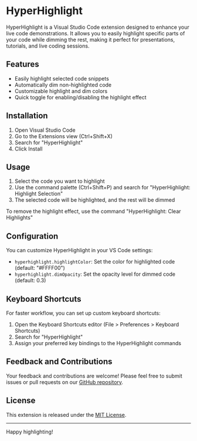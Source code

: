 # HyperHighlight

HyperHighlight is a Visual Studio Code extension designed to enhance your live code demonstrations. It allows you to easily highlight specific parts of your code while dimming the rest, making it perfect for presentations, tutorials, and live coding sessions.

## Features

- Easily highlight selected code snippets
- Automatically dim non-highlighted code
- Customizable highlight and dim colors
- Quick toggle for enabling/disabling the highlight effect

## Installation

1. Open Visual Studio Code
2. Go to the Extensions view (Ctrl+Shift+X)
3. Search for "HyperHighlight"
4. Click Install

## Usage

1. Select the code you want to highlight
2. Use the command palette (Ctrl+Shift+P) and search for "HyperHighlight: Highlight Selection"
3. The selected code will be highlighted, and the rest will be dimmed

To remove the highlight effect, use the command "HyperHighlight: Clear Highlights"

## Configuration

You can customize HyperHighlight in your VS Code settings:

- `hyperhighlight.highlightColor`: Set the color for highlighted code (default: "#FFFF00")
- `hyperhighlight.dimOpacity`: Set the opacity level for dimmed code (default: 0.3)

## Keyboard Shortcuts

For faster workflow, you can set up custom keyboard shortcuts:

1. Open the Keyboard Shortcuts editor (File > Preferences > Keyboard Shortcuts)
2. Search for "HyperHighlight"
3. Assign your preferred key bindings to the HyperHighlight commands

## Feedback and Contributions

Your feedback and contributions are welcome! Please feel free to submit issues or pull requests on our [GitHub repository](https://github.com/yourusername/hyperhighlight).

## License

This extension is released under the [MIT License](LICENSE).

---

Happy highlighting!
